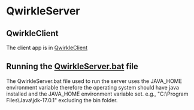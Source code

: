 # QwirkleServer
 
## QwirkleClient
The client app is in [QwirkleClient](https://github.com/mpndl/Qwirkle)

## Running the [QwirkleServer.bat](/out/artifacts/QwirkleServer_jar/QwirkleServer.bat) file
The QwirkleServer.bat file used to run the server uses the JAVA_HOME
environment variable therefore the operating system should have java installed and the JAVA_HOME 
environment variable set. e.g., "C:\Program Files\Java\jdk-17.0.1" excluding the bin folder.
